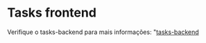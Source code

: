 # Tasks frontend

Verifique o tasks-backend para mais informações:
"[tasks-backend](https://github.com/wregin/tasks-backend)
